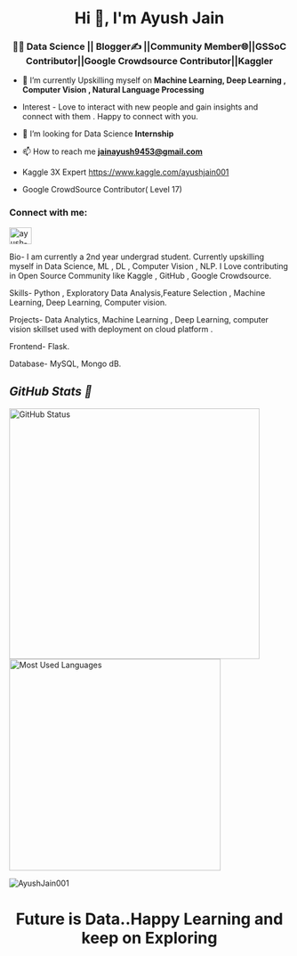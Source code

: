 <h1 align="center">Hi 👋, I'm Ayush Jain</h1>
<h3 align="center">👩‍💻 Data Science || Blogger✍️ ||Community Member🌐||GSSoC Contributor||Google Crowdsource Contributor||Kaggler</h3>

- 🌱 I’m currently Upskilling myself on  **Machine Learning, Deep Learning , Computer Vision , Natural Language Processing**
- Interest - Love to interact with new people and gain insights and connect with them . Happy to connect with you.
-  🤝 I’m looking for  Data Science **Internship**

- 📫 How to reach me **jainayush9453@gmail.com**


- Kaggle 3X Expert   https://www.kaggle.com/ayushjain001
- Google CrowdSource Contributor( Level 17)

<h3 align="left">Connect with me:</h3>
<p align="left">
<a href="https://www.linkedin.com/in/ayush-jain-001/" target="blank"><img align="center" src="https://raw.githubusercontent.com/rahuldkjain/github-profile-readme-generator/master/src/images/icons/Social/linked-in-alt.svg" alt="ayush-jain-001" height="30" width="40" /></a>
</p>

Bio-
I am currently a 2nd year undergrad student.
Currently upskilling myself in Data Science, ML , DL , Computer Vision , NLP.
I Love contributing in Open Source Community like Kaggle , GitHub , Google Crowdsource.

Skills-
Python , Exploratory Data Analysis,Feature Selection , Machine Learning, Deep Learning, Computer vision.

Projects-
Data Analytics, Machine Learning , Deep Learning, computer vision skillset used with deployment on cloud platform .


Frontend- Flask. 

Database- MySQL, Mongo dB.

<p align="center">
<i><b><h2> GitHub Stats 👀</b></i></h2>
<img src="https://github-readme-stats.vercel.app/api?username=AyushJain001&count_private=true&show_icons=true&theme=algolia" alt="GitHub Status" width="450px">
<img src = "https://github-readme-stats.vercel.app/api/top-langs/?username=AyushJain001&show_icons=true&layout=compact&theme=algolia" alt="Most Used Languages" width="380px">
</p>
<p><img align="center" src="https://github-readme-streak-stats.herokuapp.com/?user=AyushJain001" alt="AyushJain001" /></p>


<h1 align="center">Future is Data..Happy Learning and keep on Exploring </h1>





